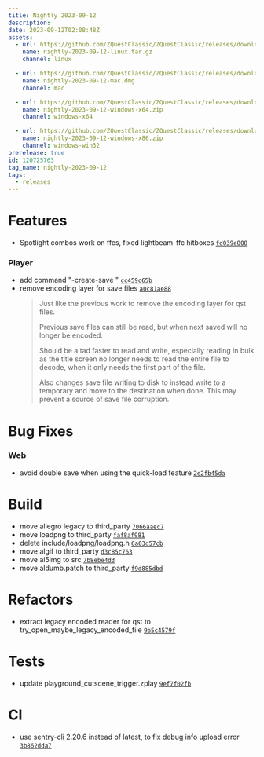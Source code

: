 ```yaml
---
title: Nightly 2023-09-12
description: 
date: 2023-09-12T02:08:48Z
assets: 
  - url: https://github.com/ZQuestClassic/ZQuestClassic/releases/download/nightly-2023-09-12/nightly-2023-09-12-linux.tar.gz
    name: nightly-2023-09-12-linux.tar.gz
    channel: linux

  - url: https://github.com/ZQuestClassic/ZQuestClassic/releases/download/nightly-2023-09-12/nightly-2023-09-12-mac.dmg
    name: nightly-2023-09-12-mac.dmg
    channel: mac

  - url: https://github.com/ZQuestClassic/ZQuestClassic/releases/download/nightly-2023-09-12/nightly-2023-09-12-windows-x64.zip
    name: nightly-2023-09-12-windows-x64.zip
    channel: windows-x64

  - url: https://github.com/ZQuestClassic/ZQuestClassic/releases/download/nightly-2023-09-12/nightly-2023-09-12-windows-x86.zip
    name: nightly-2023-09-12-windows-x86.zip
    channel: windows-win32
prerelease: true
id: 120725763
tag_name: nightly-2023-09-12
tags:
  - releases
---
```




# Features

- Spotlight combos work on ffcs, fixed lightbeam-ffc hitboxes [`fd039e808`](https://github.com/ZQuestClassic/ZQuestClassic/commit/fd039e80877a8e7216c5f1c5844ec8d3261d4cfa)

### Player

- add command "-create-save <qst>" [`cc459c65b`](https://github.com/ZQuestClassic/ZQuestClassic/commit/cc459c65bb3368b2ab050ab7b856f5a07e164a69)
- remove encoding layer for save files [`a0c81ae88`](https://github.com/ZQuestClassic/ZQuestClassic/commit/a0c81ae8882244c60c69263798e3af87e1718b53)
   &nbsp;
   >Just like the previous work to remove the encoding layer for qst files.  
   >
   >Previous save files can still be read, but when next saved will no longer be encoded.  
   >
   >Should be a tad faster to read and write, especially reading in bulk as the title screen no longer needs to read the entire file to decode, when it only needs the first part of the file.  
   >
   >Also changes save file writing to disk to instead write to a temporary and move to the destination when done. This may prevent a source of save file corruption. 
   >

# Bug Fixes

### Web

- avoid double save when using the quick-load feature [`2e2fb45da`](https://github.com/ZQuestClassic/ZQuestClassic/commit/2e2fb45da242647599c72b5c489d8ea9c723fe69)

# Build

- move allegro legacy to third_party [`7066aaec7`](https://github.com/ZQuestClassic/ZQuestClassic/commit/7066aaec7e0252489e0ac266488825cd27487117)
- move loadpng to third_party [`faf8af981`](https://github.com/ZQuestClassic/ZQuestClassic/commit/faf8af9810754f2ad8c68fcff6ffa4eaf563070c)
- delete include/loadpng/loadpng.h [`6a03d57cb`](https://github.com/ZQuestClassic/ZQuestClassic/commit/6a03d57cb4dc1fe85d222ef4ef1aabef8239be4c)
- move algif to third_party [`d3c85c763`](https://github.com/ZQuestClassic/ZQuestClassic/commit/d3c85c7635352475c4e8dd3bfb1e1c92e07c5900)
- move al5img to src [`7b8ebe4d3`](https://github.com/ZQuestClassic/ZQuestClassic/commit/7b8ebe4d3f7bfaa50f6bebfaf8f3896ec17ba388)
- move aldumb.patch to third_party [`f9d885dbd`](https://github.com/ZQuestClassic/ZQuestClassic/commit/f9d885dbde22bb1244b3ba0f1500f13734762c66)

# Refactors

- extract legacy encoded reader for qst to try_open_maybe_legacy_encoded_file [`9b5c4579f`](https://github.com/ZQuestClassic/ZQuestClassic/commit/9b5c4579fc4a4b2f26380bd8fb143b3ca7f6c321)

# Tests

- update playground_cutscene_trigger.zplay [`9ef7f02fb`](https://github.com/ZQuestClassic/ZQuestClassic/commit/9ef7f02fb956b8b627812664c5ef822ec6ab7a6c)

# CI

- use sentry-cli 2.20.6 instead of latest, to fix debug info upload error [`3b862dda7`](https://github.com/ZQuestClassic/ZQuestClassic/commit/3b862dda79a09ee92f3c5efac9d60c4d05569a00)

